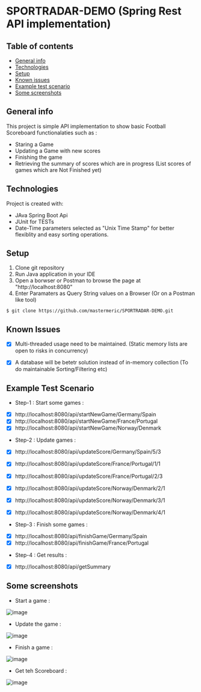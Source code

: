 # SPORTRADAR-DEMO (Spring Rest API implementation)

## Table of contents
* [General info](#general-info)
* [Technologies](#technologies)
* [Setup](#setup)
* [Known issues](#known-issues)
* [Example test scenario](#example-test-scenario)
* [Some screenshots](#some-screenshots)



## General info
This project is simple API implementation to show basic Football Scoreboard functionalaties such as :
* Staring a Game
* Updating a Game with new scores
* Finishing the game
* Retrieving the summary of scores which are in progress (List scores of games which are Not Finished yet)

	
## Technologies
Project is created with:
* JAva Spring Boot Api
* JUnit for TESTs
* Date-Time parameters selected as "Unix Time Stamp" for better flexiblity and easy sorting operations.
	
## Setup
1. Clone git repository 
2. Run Java application in your IDE
3. Open a borwser or Postman to browse the page at "http://localhost:8080"
4. Enter Paramaters as Query String values on a Browser (Or on a Postman like tool)

```
$ git clone https://github.com/mastermeric/SPORTRADAR-DEMO.git
```


## Known Issues
- [x] Multi-threaded usage need to be maintained. (Static memory lists are open to risks in concurrency)
- [x] A database will be betetr solution instead of in-memory collection (To do maintainable Sorting/Filtering etc)


## Example Test Scenario 
* Step-1 : Start some games :
- [x] http://localhost:8080/api/startNewGame/Germany/Spain
- [x] http://localhost:8080/api/startNewGame/France/Portugal
- [x] http://localhost:8080/api/startNewGame/Norway/Denmark

* Step-2 : Update games :
- [x] http://localhost:8080/api/updateScore/Germany/Spain/5/3
- [x] http://localhost:8080/api/updateScore/France/Portugal/1/1
- [x] http://localhost:8080/api/updateScore/France/Portugal/2/3
- [x] http://localhost:8080/api/updateScore/Norway/Denmark/2/1
- [x] http://localhost:8080/api/updateScore/Norway/Denmark/3/1
- [x] http://localhost:8080/api/updateScore/Norway/Denmark/4/1


* Step-3 : Finish some games :
- [x] http://localhost:8080/api/finishGame/Germany/Spain
- [x] http://localhost:8080/api/finishGame/France/Portugal

* Step-4 : Get results :
- [x] http://localhost:8080/api/getSummary


## Some screenshots
* Start a game :

![image](https://user-images.githubusercontent.com/49819371/236708905-d96df803-67b7-4f63-a7cc-e17c71dabd03.png)

* Update the game :

![image](https://user-images.githubusercontent.com/49819371/236708955-049e4d82-3279-4b0f-8396-0ddaa41d16bc.png)

* Finish a game :

![image](https://user-images.githubusercontent.com/49819371/236709010-181a867d-5fb3-4efe-a4f5-f5ba4c67b003.png)


* Get teh Scoreboard :

![image](https://user-images.githubusercontent.com/49819371/236709099-345d4834-6108-496c-910f-018baaeb58f8.png)


